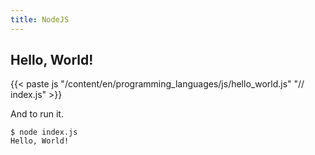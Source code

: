 ```yaml
---
title: NodeJS
---
```


## Hello, World!

{{< paste js "/content/en/programming_languages/js/hello_world.js" "// index.js" >}}

And to run it.

```console
$ node index.js
Hello, World!
```
